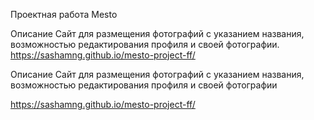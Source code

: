 Проектная работа Mesto

Описание
Сайт для размещения фотографий с указанием названия, возможностью редактирования профиля и своей фотографии.
https://sashamng.github.io/mesto-project-ff/



Описание
Сайт для размещения фотографий с указанием названия, возможностью редактирования профиля и своей фотографии

https://sashamng.github.io/mesto-project-ff/
